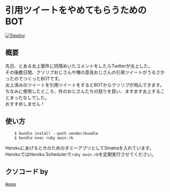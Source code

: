引用ツイートをやめてもらうためのBOT
====

[![Deploy](https://www.herokucdn.com/deploy/button.svg)](https://heroku.com/deploy)

## 概要
先日、とある炎上案件に同情めいたコメントをしたらTwitterが炎上した。  
その後数日間、クソリプおじさんや俺の意見おじさんの引用ツイートがうるさかったのでつくったBOTです。  
炎上済みのツイートを引用ツイートをするとBOTからクソリプが飛んできます。  
ちなみに使用したところ、件のおじさんたちの怒りを買い、ますます炎上することまったなしでした。    
おすすめしません！

## 使い方
		$ bundle install --path vendor/bundle
		$ bundle exec ruby main.rb

HerokuにあげるときのためのダミーアプリとしてSinatraを入れています。   
HerokuではHeroku Schedulerで``ruby main.rb``を定期実行させてください。

## クソコード by
[ikeay](https://github.com/ikeay)
